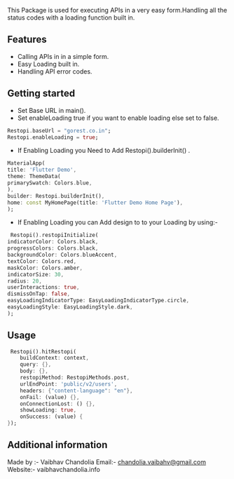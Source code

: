 This Package is used for executing APIs in a very easy form.Handling all the status codes with a loading function built in.

## Features

- Calling APIs in in a simple form.
- Easy Loading built in.
- Handling API error codes.

## Getting started

- Set Base URL in main().
- Set enableLoading true if you want to enable loading else set to false.
```dart
Restopi.baseUrl = "gorest.co.in";
Restopi.enableLoading = true;
```
- If Enabling Loading you Need to Add Restopi().builderInit() .
```dart
MaterialApp(
title: 'Flutter Demo',
theme: ThemeData(
primarySwatch: Colors.blue,
),
builder: Restopi.builderInit(),
home: const MyHomePage(title: 'Flutter Demo Home Page'),
);
```
- If Enabling Loading you can Add design to to your Loading by using:-
```dart
 Restopi().restopiInitialize(
indicatorColor: Colors.black,
progressColors: Colors.black,
backgroundColor: Colors.blueAccent,
textColor: Colors.red,
maskColor: Colors.amber,
indicatorSize: 30,
radius: 20,
userInteractions: true,
dismissOnTap: false,
easyLoadingIndicatorType: EasyLoadingIndicatorType.circle,
easyLoadingStyle: EasyLoadingStyle.dark,
);
```

## Usage

```dart
 Restopi().hitRestopi(
    buildContext: context,
    query: {},
    body: {},
    restopiMethod: RestopiMethods.post,
    urlEndPoint: 'public/v2/users',
    headers: {"content-language": "en"},
    onFail: (value) {},
    onConnectionLost: () {},
    showLoading: true,
    onSuccess: (value) {
});
```

## Additional information

Made by :- Vaibhav Chandolia
Email:- chandolia.vaibahv@gmail.com
Website:- vaibhavchandolia.info

